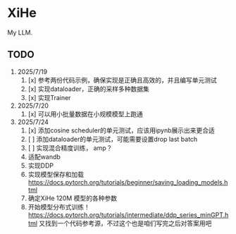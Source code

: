 # XiHe

My LLM.

## TODO

1. 2025/7/19
   1. [x] 参考两份代码示例，确保实现是正确且高效的，并且编写单元测试
   2. [x] 实现dataloader，正确的采样多种数据集
   3. [x] 实现Trainer
2. 2025/7/20
   1. [x] 可以用小批量数据在小规模模型上跑通
3. 2025/7/24
   1. [x] 添加cosine scheduler的单元测试，应该用ipynb展示出来更合适
   2. [ ] 添加dataloader的单元测试，可能需要设置drop last batch
   3. [ ] 实现混合精度训练， amp？
   4. 适配wandb
   5. 实现DDP
   6. 实现模型保存和加载 <https://docs.pytorch.org/tutorials/beginner/saving_loading_models.html>
   7. 确定XiHe 120M 模型的各种参数
   8. 开始模型分布式训练！<https://docs.pytorch.org/tutorials/intermediate/ddp_series_minGPT.html> 又找到一个代码参考源，不过这个也是咱们写完之后对答案用吧
